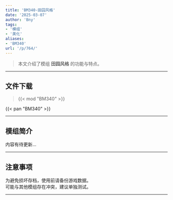 ```yaml
---
title: 'BM340-田园风格'
date: '2025-03-07'
author: 'Bny'
tags:
- '模组'
- '美化'
aliases:
- 'BM340'
url: '/p/764/'
---
```


> 本文介绍了模组 **田园风格** 的功能与特点。

---

## 文件下载  

> {{< mod "BM340" >}}  

{{< pan "BM340" >}}  

---

## 模组简介

>  
内容有待更新...  

---

## 注意事项

>  
为避免损坏存档，使用前请备份游戏数据。  
可能与其他模组存在冲突，建议单独测试。  

---

